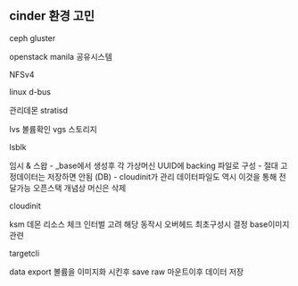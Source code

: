 ## cinder 환경 고민
  ceph
  gluster
  
  
  openstack manila 공유시스템
  
  NFSv4
  
  linux d-bus
  
  관리데몬
  stratisd
  
  
  lvs  볼륨확인
  vgs 스토리지
  
  lsblk
  
  임시 & 스왑
    - _base에서 생성후 각 가상머신 UUID에 backing 파일로 구성
    - 절대 고정데이터는 저장하면 안됨 (DB)
    - cloudinit가 관리 데이터파일도 역시 이것을 통해 전달가능
    오픈스택 개념상 머신은 삭제

  cloudinit 
  
  ksm 데몬
  리소스 체크
  인터벌 고려 해당 동작시 오버헤드 최초구성시 결정 base이미지관련
  
  targetcli
  
  data export 
  볼륨을 이미지화 시킨후 save raw 마운트이후 데이터 저장
